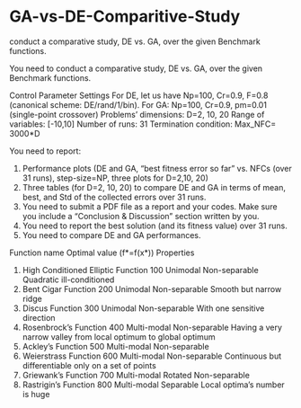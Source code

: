 # GA-vs-DE-Comparitive-Study
conduct a comparative study, DE vs. GA, over the given Benchmark functions. 


You need to conduct a comparative study, DE vs. GA, over the given Benchmark functions.

Control Parameter Settings
For DE, let us have Np=100, Cr=0.9, F=0.8 (canonical scheme: DE/rand/1/bin).
For GA: Np=100, Cr=0.9, pm=0.01 (single-point crossover)
Problems’ dimensions: D=2, 10, 20
Range of variables: [-10,10]
Number of runs: 31
Termination condition: Max_NFC= 3000*D

You need to report:
1) Performance plots (DE and GA, “best fitness error so far” vs. NFCs (over 31 runs),
step-size=NP, three plots for D=2,10, 20)
2) Three tables (for D=2, 10, 20) to compare DE and GA in terms of mean, best, and
Std of the collected errors over 31 runs.
3) You need to submit a PDF file as a report and your codes. Make sure you include
a “Conclusion & Discussion” section written by you.
4) You need to report the best solution (and its fitness value) over 31 runs.
5) You need to compare DE and GA performances.


Function name Optimal value
(f*=f(x*))
Properties
1) High Conditioned
Elliptic Function
100 Unimodal
Non-separable
Quadratic ill-conditioned
2) Bent Cigar Function 200 Unimodal
Non-separable
Smooth but narrow ridge
3) Discus Function 300 Unimodal
Non-separable
With one sensitive direction
4) Rosenbrock’s
Function
400 Multi-modal
Non-separable
Having a very narrow valley from local optimum to global
optimum
5) Ackley’s Function 500 Multi-modal
Non-separable
6) Weierstrass Function 600 Multi-modal
Non-separable
Continuous but differentiable only on a set of points
7) Griewank’s Function 700 Multi-modal
Rotated
Non-separable
8) Rastrigin’s Function 800 Multi-modal
Separable
Local optima’s number is huge
